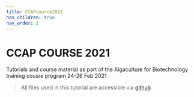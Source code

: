 ```yaml
---
title: CCAPcource2021
has_children: true
nav_order: 2
---
```


# CCAP COURSE 2021

Tutorials and course material as part of the Algaculture for Biotechnology training cousre program 24-26 Feb 2021


> All files used in this tutorial are accessible via [github](https://github.com/FDBoever/CCAP_course_2021)

